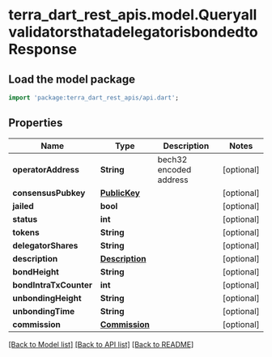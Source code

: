 # terra_dart_rest_apis.model.QueryallvalidatorsthatadelegatorisbondedtoResponse

## Load the model package
```dart
import 'package:terra_dart_rest_apis/api.dart';
```

## Properties
Name | Type | Description | Notes
------------ | ------------- | ------------- | -------------
**operatorAddress** | **String** | bech32 encoded address | [optional] 
**consensusPubkey** | [**PublicKey**](PublicKey.md) |  | [optional] 
**jailed** | **bool** |  | [optional] 
**status** | **int** |  | [optional] 
**tokens** | **String** |  | [optional] 
**delegatorShares** | **String** |  | [optional] 
**description** | [**Description**](Description.md) |  | [optional] 
**bondHeight** | **String** |  | [optional] 
**bondIntraTxCounter** | **int** |  | [optional] 
**unbondingHeight** | **String** |  | [optional] 
**unbondingTime** | **String** |  | [optional] 
**commission** | [**Commission**](Commission.md) |  | [optional] 

[[Back to Model list]](../README.md#documentation-for-models) [[Back to API list]](../README.md#documentation-for-api-endpoints) [[Back to README]](../README.md)



